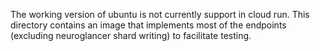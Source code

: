 The working version of ubuntu is not currently support in cloud run.  This directory contains an image that implements most of the endpoints (excluding neuroglancer shard writing) to facilitate testing.
